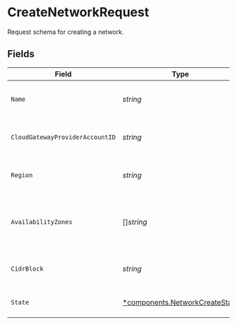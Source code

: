 # CreateNetworkRequest

Request schema for creating a network.


## Fields

| Field                                                                           | Type                                                                            | Required                                                                        | Description                                                                     | Example                                                                         |
| ------------------------------------------------------------------------------- | ------------------------------------------------------------------------------- | ------------------------------------------------------------------------------- | ------------------------------------------------------------------------------- | ------------------------------------------------------------------------------- |
| `Name`                                                                          | *string*                                                                        | :heavy_check_mark:                                                              | Human-readable name of the network.                                             | us-east-2 network                                                               |
| `CloudGatewayProviderAccountID`                                                 | *string*                                                                        | :heavy_check_mark:                                                              | N/A                                                                             | 929b2449-c69f-44c4-b6ad-9ecec6f811ae                                            |
| `Region`                                                                        | *string*                                                                        | :heavy_check_mark:                                                              | Region ID for cloud provider region.                                            | us-east-2                                                                       |
| `AvailabilityZones`                                                             | []*string*                                                                      | :heavy_check_mark:                                                              | List of availability zones that the network is attached to.                     | [<br/>"use2-az1",<br/>"use2-az2",<br/>"use2-az3"<br/>]                          |
| `CidrBlock`                                                                     | *string*                                                                        | :heavy_check_mark:                                                              | CIDR block configuration for the network.                                       | 10.0.0.0/8                                                                      |
| `State`                                                                         | [*components.NetworkCreateState](../../models/components/networkcreatestate.md) | :heavy_minus_sign:                                                              | Initial state for creating a network.                                           |                                                                                 |
